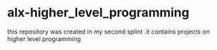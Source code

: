 # alx-higher_level_programming
this repository was created in my second splint .it contains projects on higher level programming
